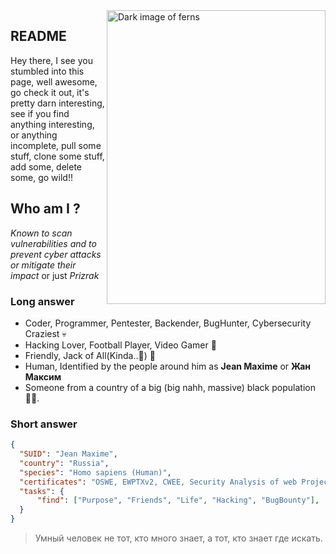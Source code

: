 

<img align="right" src="https://avatars.githubusercontent.com/u/88427686?v=4" alt="Dark image of ferns" width=350px height=470px />

## README
Hey there, I see you stumbled into this page, well awesome, go check it out, it's pretty darn interesting, see if you find anything interesting, or anything incomplete, pull some stuff, clone some stuff, add some, delete some, go wild!!

## Who am I ?
*Known to scan vulnerabilities and to prevent cyber attacks or mitigate their impact* or just *Prizrak*
### Long answer
- Coder, Programmer, Pentester, Backender, BugHunter, Cybersecurity Craziest 💀
- Hacking Lover, Football Player, Video Gamer 👾
- Friendly, Jack of All(Kinda..🥸) 🦕
- Human, Identified by the people around him as **Jean Maxime** or **Жан Максим**
- Someone from a country of a big (big nahh, massive) black population 👨🏾.
  
### Short answer
```json
{
  "SUID": "Jean Maxime",
  "country": "Russia",
  "species": "Homo sapiens (Human)",
  "certificates": "OSWE, EWPTXv2, CWEE, Security Analysis of web Projects by mail.ru",
  "tasks": {
      "find": ["Purpose", "Friends", "Life", "Hacking", "BugBounty"],
  }
}
```

> Умный человек не тот, кто много знает, а тот, кто знает где искать.
